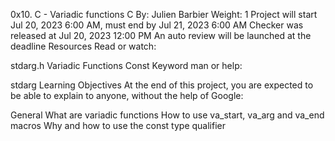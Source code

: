 0x10. C - Variadic functions
C
 By: Julien Barbier
 Weight: 1
 Project will start Jul 20, 2023 6:00 AM, must end by Jul 21, 2023 6:00 AM
 Checker was released at Jul 20, 2023 12:00 PM
 An auto review will be launched at the deadline
Resources
Read or watch:

stdarg.h
Variadic Functions
Const Keyword
man or help:

stdarg
Learning Objectives
At the end of this project, you are expected to be able to explain to anyone, without the help of Google:

General
What are variadic functions
How to use va_start, va_arg and va_end macros
Why and how to use the const type qualifier
